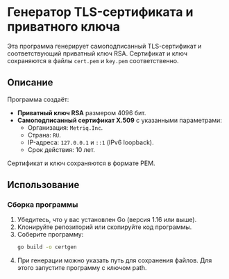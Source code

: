 # Генератор TLS-сертификата и приватного ключа

Эта программа генерирует самоподписанный TLS-сертификат и соответствующий приватный ключ RSA. Сертификат и ключ сохраняются в файлы `cert.pem` и `key.pem` соответственно.

## Описание

Программа создаёт:

- **Приватный ключ RSA** размером 4096 бит.
- **Самоподписанный сертификат X.509** с указанными параметрами:
  - Организация: `Metriq.Inc`.
  - Страна: `RU`.
  - IP-адреса: `127.0.0.1` и `::1` (IPv6 loopback).
  - Срок действия: 10 лет.

Сертификат и ключ сохраняются в формате PEM.

## Использование

### Сборка программы

1. Убедитесь, что у вас установлен Go (версия 1.16 или выше).
2. Клонируйте репозиторий или скопируйте код программы.
3. Соберите программу:
   ```bash
   go build -o certgen
   ```
4. При генерации можно указать путь для сохранения файлов. Для этого запустите программу с ключом path.

